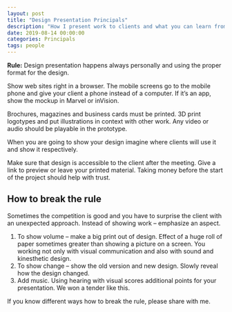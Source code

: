 ```yaml
---
layout: post
title: "Design Presentation Principals"
description: "How I present work to clients and what you can learn from it."
date: 2019-08-14 00:00:00
categories: Principals
tags: people
---
```


**Rule:** Design presentation happens always personally and using the proper format for the design.

Show web sites right in a browser. The mobile screens go to the mobile phone and give your client a phone instead of a computer. If it’s an app, show the mockup in Marvel or inVision.

Brochures, magazines and business cards must be printed. 3D print logotypes and put illustrations in context with other work. Any video or audio should be playable in the prototype.

When you are going to show your design imagine where clients will use it and show it respectively.

Make sure that design is accessible to the client after the meeting. Give a link to preview or leave your printed material. Taking money before the start of the project should help with trust.

## **How to break the rule**

Sometimes the competition is good and you have to surprise the client with an unexpected approach. Instead of showing work – emphasize an aspect. 

1. To show volume – make a big print out of design. Effect of a huge roll of paper sometimes greater than showing a picture on a screen. You working not only with visual communication and also with sound and kinesthetic design.
2. To show change – show the old version and new design. Slowly reveal how the design changed.
3. Add music. Using hearing with visual scores additional points for your presentation. We won a tender like this. 

If you know different ways how to break the rule, please share with me.
